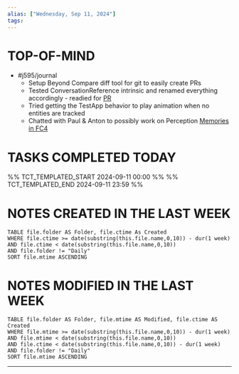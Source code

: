 ```yaml
---
alias: ["Wednesday, Sep 11, 2024"]
tags: 
---
```


# TOP-OF-MIND
- #j595/journal 
	- Setup Beyond Compare diff tool for git to easily create PRs
	- Tested ConversationReference intrinsic and renamed everything accordingly - readied for [PR](https://github.pie.apple.com/heavenly/AttentionKit/pull/103)
	- Tried getting the TestApp behavior to play animation when no entities are tracked
	- Chatted with Paul & Anton to possibly work on Perception [Memories in FC4](https://quip-apple.com/Bu3BALxbM0D3)

# TASKS COMPLETED TODAY
%% TCT_TEMPLATED_START 2024-09-11 00:00 %%
%% TCT_TEMPLATED_END 2024-09-11 23:59 %%


# NOTES CREATED IN THE LAST WEEK
``` dataview
TABLE file.folder AS Folder, file.ctime As Created
WHERE file.ctime >= date(substring(this.file.name,0,10)) - dur(1 week) 
AND file.ctime < date(substring(this.file.name,0,10)) 
AND file.folder != "Daily"
SORT file.mtime ASCENDING
```

# NOTES MODIFIED IN THE LAST WEEK
``` dataview
TABLE file.folder AS Folder, file.mtime AS Modified, file.ctime AS Created
WHERE file.mtime >= date(substring(this.file.name,0,10)) - dur(1 week)
AND file.mtime < date(substring(this.file.name,0,10))
AND file.ctime < date(substring(this.file.name,0,10)) - dur(1 week)
AND file.folder != "Daily"
SORT file.mtime ASCENDING
```
---
